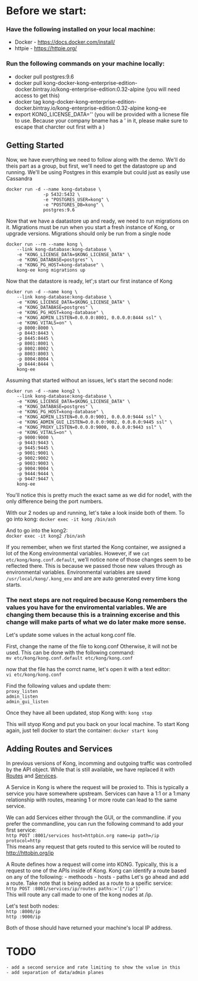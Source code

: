 # Before we start:
### Have the following installed on your local machine:
* Docker - https://docs.docker.com/install/
* httpie - https://httpie.org/
### Run the following commands on your machine locally:
* docker pull postgres:9.6
* docker pull kong-docker-kong-enterprise-edition-docker.bintray.io/kong-enterprise-edition:0.32-alpine
		(you will need access to get this)
* docker tag kong-docker-kong-enterprise-edition-docker.bintray.io/kong-enterprise-edition:0.32-alpine kong-ee
* export KONG_LICENSE_DATA='<licenseDataHere>'
		(you will be provided with a licnese file to use. Because your company bname has a ' in it, please make sure to escape that charcter out first with a \)

## Getting Started
Now, we have everything we need to follow along with the demo. We'll do theis part as a group, but first, we'll need to get the datastopre up and running. We'll be using Postgres in this example but could just as easily use Cassandra

```
docker run -d --name kong-database \
              -p 5432:5432 \
              -e "POSTGRES_USER=kong" \
              -e "POSTGRES_DB=kong" \
              postgres:9.6 
```

Now that we have a daatastore up and ready, we need to run migrations on it. Migrations must be run when you start a fresh instance of Kong, or upgrade versions. Migrations should only be run from a single node
```
docker run --rm --name kong \
    --link kong-database:kong-database \
    -e "KONG_LICENSE_DATA=$KONG_LICENSE_DATA" \
    -e "KONG_DATABASE=postgres" \
    -e "KONG_PG_HOST=kong-database" \
    kong-ee kong migrations up
```

Now that the datastore is ready, let';s start our first instance of Kong
```
docker run -d --name kong \
    --link kong-database:kong-database \
    -e "KONG_LICENSE_DATA=$KONG_LICENSE_DATA" \
    -e "KONG_DATABASE=postgres" \
    -e "KONG_PG_HOST=kong-database" \
    -e "KONG_ADMIN_LISTEN=0.0.0.0:8001, 0.0.0.0:8444 ssl" \
    -e "KONG_VITALS=on" \
    -p 8000:8000 \
    -p 8443:8443 \
    -p 8445:8445 \
    -p 8001:8001 \
    -p 8002:8002 \
    -p 8003:8003 \
    -p 8004:8004 \
    -p 8444:8444 \
    kong-ee
```

Assuming that started without an issues, let's start the second node:
```
docker run -d --name kong2 \
    --link kong-database:kong-database \
    -e "KONG_LICENSE_DATA=$KONG_LICENSE_DATA" \
    -e "KONG_DATABASE=postgres" \
    -e "KONG_PG_HOST=kong-database" \
    -e "KONG_ADMIN_LISTEN=0.0.0.0:9001, 0.0.0.0:9444 ssl" \
    -e "KONG_ADMIN_GUI_LISTEN=0.0.0.0:9002, 0.0.0.0:9445 ssl" \
    -e "KONG_PROXY_LISTEN=0.0.0.0:9000, 0.0.0.0:9443 ssl" \
    -e "KONG_VITALS=on" \
    -p 9000:9000 \
    -p 9443:9443 \
    -p 9445:9445 \
    -p 9001:9001 \
    -p 9002:9002 \
    -p 9003:9003 \
    -p 9004:9004 \
    -p 9444:9444 \
    -p 9447:9447 \
    kong-ee
```

You'll notice this is pretty much the exact same as we did for node1, with the only difference being the port numbers. 

With our 2 nodes up and running, let's take a look inside both of them. To go into kong:
`docker exec -it kong /bin/ash`

And to go into the kong2:<br />
`docker exec -it kong2 /bin/ash`

If you remember, when we first started the Kong container, we assigned a lot of the Kong environmental variables. However, if we `cat etc/kong/kong.conf.default`, we’ll notice none of those changes seem to be reflected there. This is because we passed those new values through as environmental variables. Environmental variables are saved `/usr/local/kong/.kong_env` and are are auto generated every time kong starts. 

### The next steps are not required because Kong remembers the values you have for the enviromental variables. We are changing them because this is a trainning excerise and this change will make parts of what we do later make more sense. 

Let's update some values in the actual kong.conf file. 

First, change the name of the file to kong.conf Otherwise, it will not be used. This can be done with the following command:<br />
`mv etc/kong/kong.conf.default etc/kong/kong.conf`

now that the file has the corrct name, let's open it with a text editor:<br />
`vi etc/kong/kong.conf`


Find the following values and update them:<br />
	`proxy_listen`<br />
	`admin_listen`<br />
	`admin_gui_listen`<br />


Once they have all been updated, stop Kong with:
`kong stop`

This will styop Kong and put you back on your local machine. To start Kong again, just tell docker to start the container:
`docker start kong`

## Adding Routes and Services

In previous versions of Kong, incomming and outgoing traffic was controlled by the API object. While that is still available, we have replaced it with [Routes](https://getkong.org/docs/0.13.x/admin-api/#route-object) and [Services](https://getkong.org/docs/0.13.x/admin-api/#service-object).

A Service in Kong is where the request will be proxied to. This is typically a service you have somewhere upstream. Services can have a 1:1 or a 1:many relationship with routes, meaning 1 or more route can lead to the same service.

We can add Services either through the GUI, or the commandline. if you prefer the commandline, you can run the following command to add your first service:<br />
`http POST :8001/services host=httpbin.org name=ip path=/ip protocol=http`<br />
This means any request that gets routed to this service will be routed to http://httobin.org/ip

A Route defines how a request will come into KONG. Typically, this is a request to one of the APIs inside of Kong. Kong can identify a route based on any of the following:
	- methoods
	- hosts
	- paths
Let's go ahead and add a route. Take note that is being added as a route to a speific service:<br />
`http POST :8001/services/ip/routes paths:='["/ip"]'`<br />
This will route any call made to one of the kong nodes at /ip. 

Let's test both nodes:<br />
`http :8000/ip`<br />
`http :9000/ip`

Both of those should have returned your machine's local IP address. 

# TODO
	- add a second service and rate limiting to show the value in this
	- add separation of data/admin planes 
